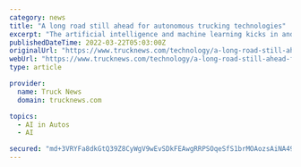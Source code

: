 ```yaml
---
category: news
title: "A long road still ahead for autonomous trucking technologies"
excerpt: "The artificial intelligence and machine learning kicks in and can learn from all these scenarios and just get better and better,” he said. Jatt added Waymo studied several decades of traffic accidents in the Phoenix, Ariz., area where its autonomous cars ..."
publishedDateTime: 2022-03-22T05:03:00Z
originalUrl: "https://www.trucknews.com/technology/a-long-road-still-ahead-for-autonomous-trucking-technologies/1003157934/"
webUrl: "https://www.trucknews.com/technology/a-long-road-still-ahead-for-autonomous-trucking-technologies/1003157934/"
type: article

provider:
  name: Truck News
  domain: trucknews.com

topics:
  - AI in Autos
  - AI

secured: "md+3VRYFa8dkGtQ39Z8CyWgV9wEvSDkFEAwgRRPSOqeSfS1brMOAozsAiNA49XyeqTJsZiTG532EUSpTpBaEtzts9Nuab2JwZbBbi+DgN6vylzynD5y9vxt5LMfAcTW6qNUgknF6uWlyZIbS4NWvmTueg9ibbfTpEXyCO++PDNYVKA4QYeW1kXxCJRpvoxDCT7O/cz66ifBTCurWFwhii1jQYgmwQLfx5wwcAccm1qE1fF6m45aC/XfEwq6C9CjX9D0rvx2oTSqnQwGvW6UBXQN3U+n/sY6eO70hNcsLj1QJ4D1LU2/tefrAfOahaxsdHRGLuKo5kyoqZijT3lhA1r6x9EKvTnOPPL0AOwNm4/A=;wTbw9v+DNlZA6+byoeJsaQ=="
---
```


